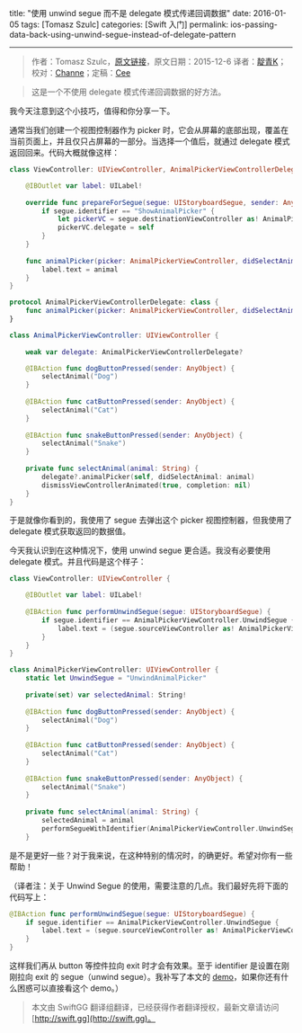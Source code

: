 title: "使用 unwind segue 而不是 delegate 模式传递回调数据"
date: 2016-01-05
tags: [Tomasz Szulc]
categories: [Swift 入门]
permalink: ios-passing-data-back-using-unwind-segue-instead-of-delegate-pattern

---
> 作者：Tomasz Szulc，[原文链接](http://szulctomasz.com/ios-passing-data-back-using-unwind-segue-instead-of-delegate-pattern/)，原文日期：2015-12-6
> 译者：[靛青K](http://www.dianqk.org/)；校对：[Channe](undefined)；定稿：[Cee](https://github.com/Cee)
  







<!--此处开始正文-->

> 这是一个不使用 delegate 模式传递回调数据的好方法。

我今天注意到这个小技巧，值得和你分享一下。

<!--more-->

通常当我们创建一个视图控制器作为 picker 时，它会从屏幕的底部出现，覆盖在当前页面上，并且仅只占屏幕的一部分。当选择一个值后，就通过 delegate 模式返回回来。代码大概就像这样：

```swift
class ViewController: UIViewController, AnimalPickerViewControllerDelegate {

    @IBOutlet var label: UILabel!
    
    override func prepareForSegue(segue: UIStoryboardSegue, sender: AnyObject?) {
        if segue.identifier == "ShowAnimalPicker" {
            let pickerVC = segue.destinationViewController as! AnimalPickerViewController
            pickerVC.delegate = self
        }
    }
    
    func animalPicker(picker: AnimalPickerViewController, didSelectAnimal animal: String) {
        label.text = animal
    }
}
```

```swift
protocol AnimalPickerViewControllerDelegate: class {
    func animalPicker(picker: AnimalPickerViewController, didSelectAnimal animal: String)
}

class AnimalPickerViewController: UIViewController {
    
    weak var delegate: AnimalPickerViewControllerDelegate?

    @IBAction func dogButtonPressed(sender: AnyObject) {
        selectAnimal("Dog")
    }
    
    @IBAction func catButtonPressed(sender: AnyObject) {
        selectAnimal("Cat")
    }
    
    @IBAction func snakeButtonPressed(sender: AnyObject) {
        selectAnimal("Snake")
    }
    
    private func selectAnimal(animal: String) {
        delegate?.animalPicker(self, didSelectAnimal: animal)
        dismissViewControllerAnimated(true, completion: nil)
    }
}
```

于是就像你看到的，我使用了 segue 去弹出这个 picker 视图控制器，但我使用了 delegate 模式获取返回的数据值。

今天我认识到在这种情况下，使用 unwind segue 更合适。我没有必要使用 delegate 模式。并且代码是这个样子：

```swift
class ViewController: UIViewController {

    @IBOutlet var label: UILabel!
    
    @IBAction func performUnwindSegue(segue: UIStoryboardSegue) {
        if segue.identifier == AnimalPickerViewController.UnwindSegue {
            label.text = (segue.sourceViewController as! AnimalPickerViewController).selectedAnimal
        }
    }
}
```

```swift
class AnimalPickerViewController: UIViewController {
    static let UnwindSegue = "UnwindAnimalPicker"
    
    private(set) var selectedAnimal: String!
    
    @IBAction func dogButtonPressed(sender: AnyObject) {
        selectAnimal("Dog")
    }
    
    @IBAction func catButtonPressed(sender: AnyObject) {
        selectAnimal("Cat")
    }
    
    @IBAction func snakeButtonPressed(sender: AnyObject) {
        selectAnimal("Snake")
    }
    
    private func selectAnimal(animal: String) {
        selectedAnimal = animal
        performSegueWithIdentifier(AnimalPickerViewController.UnwindSegue, sender: nil)
    }
```

是不是更好一些？对于我来说，在这种特别的情况时，的确更好。希望对你有一些帮助！

（译者注：关于 Unwind Segue 的使用，需要注意的几点。我们最好先将下面的代码写上：

```swift
@IBAction func performUnwindSegue(segue: UIStoryboardSegue) {
    if segue.identifier == AnimalPickerViewController.UnwindSegue {
        label.text = (segue.sourceViewController as! AnimalPickerViewController).selectedAnimal
    }
}
```

这样我们再从 button 等控件拉向 exit 时才会有效果。至于 identifier 是设置在刚刚拉向 exit 的 segue（unwind segue）。我补写了本文的 [demo](http://github.com/DianQK/StudyUnwindSegue)，如果你还有什么困惑可以直接看这个 demo。）
> 本文由 SwiftGG 翻译组翻译，已经获得作者翻译授权，最新文章请访问 [http://swift.gg](http://swift.gg)。
